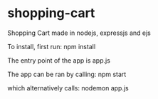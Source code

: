 # shopping-cart
Shopping Cart made in nodejs, expressjs and ejs

To install, first run:
npm install

The entry point of the app is app.js

The app can be ran by calling:
npm start

which alternatively calls:
nodemon app.js

